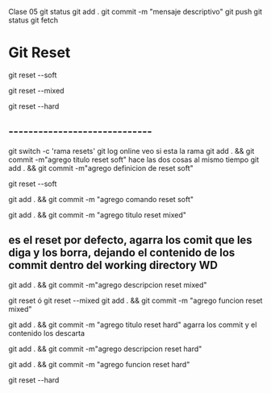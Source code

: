 Clase 05
git status
git add .
git commit -m "mensaje descriptivo"
git push
git status
git fetch



# Git Reset

git reset --soft

git reset --mixed

git reset --hard

## -----------------------------
git switch -c 'rama resets'
 git log online             veo si esta la rama
git add . && git commit -m"agrego titulo reset soft"   hace las dos cosas al mismo tiempo
git add . && git commit -m"agrego definicion de reset soft"   

git reset --soft <hash>

git add . && git commit -m "agrego comando reset soft"   


git add . && git commit -m "agrego titulo reset mixed" 

## es el reset por defecto, agarra los comit que les diga y los borra, dejando el contenido de los commit dentro del working directory WD

git add . && git commit -m"agrego descripcion reset mixed" 

git reset <hash> ó
git reset --mixed <hash>
git add . && git commit -m "agrego funcion reset mixed" 

git add . && git commit -m "agrego titulo reset hard" 
agarra los commit y el contenido los descarta

git add . && git commit -m"agrego descripcion reset hard"

git add . && git commit -m "agrego funcion reset hard" 

git reset --hard <hash>


